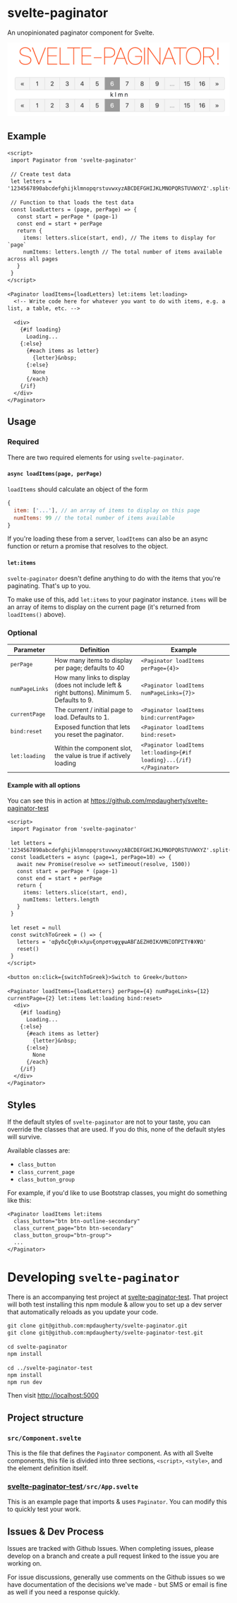 # svelte-paginator

An unopinionated paginator component for Svelte.

![Svelte-Paginator Example](https://github.com/mpdaugherty/svelte-paginator/raw/main/README_images/example.png "Svelte Paginator Example")

## Example

```svelte
<script>
 import Paginator from 'svelte-paginator'

 // Create test data
 let letters = '1234567890abcdefghijklmnopqrstuvwxyzABCDEFGHIJKLMNOPQRSTUVWXYZ'.split('')

 // Function to that loads the test data
 const loadLetters = (page, perPage) => {
   const start = perPage * (page-1)
   const end = start + perPage
   return {
     items: letters.slice(start, end), // The items to display for `page`
     numItems: letters.length // The total number of items available across all pages
   }
 }
</script>

<Paginator loadItems={loadLetters} let:items let:loading>
  <!-- Write code here for whatever you want to do with items, e.g. a list, a table, etc. -->

  <div>
    {#if loading}
      Loading...
    {:else}
      {#each items as letter}
        {letter}&nbsp;
      {:else}
        None
      {/each}
    {/if}
  </div>
</Paginator>
```

## Usage

### Required

There are two required elements for using `svelte-paginator`.

#### `async loadItems(page, perPage)`

`loadItems` should calculate an object of the form

```javascript
{
  item: ['...'], // an array of items to display on this page
  numItems: 99 // the total number of items available
}
```

If you're loading these from a server, `loadItems` can also be an async function or return a promise that resolves to the object.

#### `let:items`

`svelte-paginator` doesn't define anything to do with the items that you're paginating. That's up to you.

To make use of this, add `let:items` to your paginator instance. `items` will be an array of items to display on the current page (it's returned from `loadItems()` above).

### Optional

| Parameter | Definition | Example |
| --- | --- | --- |
| `perPage` | How many items to display per page; defaults to 40 | `<Paginator loadItems perPage={4}>` |
| `numPageLinks` | How many links to display (does not include left & right buttons). Minimum 5. Defaults to 9. | `<Paginator loadItems numPageLinks={7}>` |
| `currentPage` | The current / initial page to load. Defaults to 1. | `<Paginator loadItems bind:currentPage>` |
| `bind:reset` | Exposed function that lets you reset the paginator. | `<Paginator loadItems bind:reset>` |
| `let:loading` | Within the component slot, the value is true if actively loading | `<Paginator loadItems let:loading>{#if loading}...{/if}</Paginator>` |

#### Example with all options

You can see this in action at https://github.com/mpdaugherty/svelte-paginator-test

```svelte
<script>
 import Paginator from 'svelte-paginator'

 let letters = '1234567890abcdefghijklmnopqrstuvwxyzABCDEFGHIJKLMNOPQRSTUVWXYZ'.split('')
 const loadLetters = async (page=1, perPage=10) => {
   await new Promise(resolve => setTimeout(resolve, 1500))
   const start = perPage * (page-1)
   const end = start + perPage
   return {
     items: letters.slice(start, end),
     numItems: letters.length
   }
 }

 let reset = null
 const switchToGreek = () => {
   letters = 'αβγδεζηθικλμνξοπρστυφχψωΑΒΓΔΕΖΗΘΙΚΛΜΝΞΟΠΡΣΤΥΦΧΨΩ'
   reset()
 }
</script>

<button on:click={switchToGreek}>Switch to Greek</button>

<Paginator loadItems={loadLetters} perPage={4} numPageLinks={12} currentPage={2} let:items let:loading bind:reset>
  <div>
    {#if loading}
      Loading...
    {:else}
      {#each items as letter}
        {letter}&nbsp;
      {:else}
        None
      {/each}
    {/if}
  </div>
</Paginator>
```

## Styles

If the default styles of `svelte-paginator` are not to your taste, you can override the classes that are used. If you do this, none of the default styles will survive.

Available classes are:

 * `class_button`
 * `class_current_page`
 * `class_button_group`

For example, if you'd like to use Bootstrap classes, you might do something like this:

```svelte
<Paginator loadItems let:items
  class_button="btn btn-outline-secondary"
  class_current_page="btn btn-secondary"
  class_button_group="btn-group">
  ...
</Paginator>
```

# Developing `svelte-paginator`

There is an accompanying test project at [svelte-paginator-test](https://github.com/mpdaugherty/svelte-paginator-test). That project will both test installing this npm module & allow you to set up a dev server that automatically reloads as you update your code.

```shell
git clone git@github.com:mpdaugherty/svelte-paginator.git
git clone git@github.com:mpdaugherty/svelte-paginator-test.git

cd svelte-paginator
npm install

cd ../svelte-paginator-test
npm install
npm run dev
```

Then visit [http://localhost:5000](http://localhost:5000)

## Project structure

### `src/Component.svelte`

This is the file that defines the `Paginator` component. As with all Svelte components, this file is divided into three sections, `<script>`, `<style>`, and the element definition itself.

### [svelte-paginator-test](https://github.com/mpdaugherty/svelte-paginator-test)`/src/App.svelte`

This is an example page that imports & uses `Paginator`. You can modify this to quickly test your work.

## Issues & Dev Process

Issues are tracked with Github Issues. When completing issues, please develop on a branch and create a pull request linked to the issue you are working on.

For issue discussions, generally use comments on the Github issues so we have documentation of the decisions we've made - but SMS or email is fine as well if you need a response quickly.
